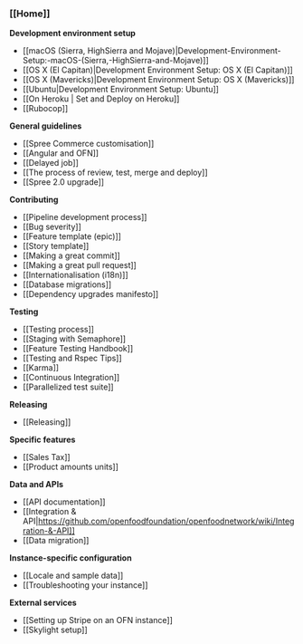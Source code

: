 ### [[Home]]

**Development environment setup**

* [[macOS (Sierra, HighSierra and Mojave)|Development-Environment-Setup:-macOS-(Sierra,-HighSierra-and-Mojave)]]
* [[OS X (El Capitan)|Development Environment Setup: OS X (El Capitan)]]
* [[OS X (Mavericks)|Development Environment Setup: OS X (Mavericks)]]
* [[Ubuntu|Development Environment Setup: Ubuntu]]
* [[On Heroku | Set and Deploy on Heroku]]
* [[Rubocop]]


**General guidelines**

* [[Spree Commerce customisation]]
* [[Angular and OFN]]
* [[Delayed job]]
* [[The process of review, test, merge and deploy]]
* [[Spree 2.0 upgrade]]

**Contributing**

* [[Pipeline development process]]
* [[Bug severity]]
* [[Feature template (epic)]]
* [[Story template]]
* [[Making a great commit]]
* [[Making a great pull request]]
* [[Internationalisation (i18n)]]
* [[Database migrations]]
* [[Dependency upgrades manifesto]]

**Testing**

* [[Testing process]]
* [[Staging with Semaphore]]
* [[Feature Testing Handbook]]
* [[Testing and Rspec Tips]]
* [[Karma]]
* [[Continuous Integration]]
* [[Parallelized test suite]]

**Releasing**
* [[Releasing]]

**Specific features**

* [[Sales Tax]]
* [[Product amounts units]]

**Data and APIs**

* [[API documentation]]
* [[Integration & API|https://github.com/openfoodfoundation/openfoodnetwork/wiki/Integration-&-API]]
* [[Data migration]]

**Instance-specific configuration**
* [[Locale and sample data]]
* [[Troubleshooting your instance]]

**External services**
* [[Setting up Stripe on an OFN instance]]
* [[Skylight setup]]